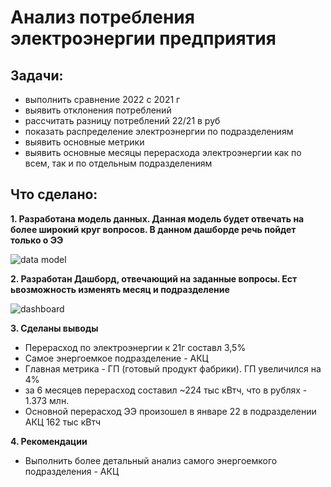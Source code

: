 # Анализ потребления электроэнергии предприятия
## Задачи:
  - выполнить сравнение 2022 с 2021 г
  - выявить отклонения потреблений
  - рассчитать разницу потреблений 22/21 в руб
  - показать распределение электроэнергии по подразделениям
  - выявить основные метрики
  - выявить основные месяцы перерасхода электроэнергии как по всем, так и по отдельным подразделениям

## Что сделано:

**1. Разработана модель данных. Данная модель будет отвечать на более широкий  круг вопросов. В данном дашборде речь пойдет только о ЭЭ**

![data model](https://user-images.githubusercontent.com/96660385/182109935-c3a507d4-66dc-4e7f-b380-c28d2b3b3078.png)

**2. Разработан Дашборд, отвечающий на заданные вопросы. Ест ьвозможность изменять месяц и подразделение**

![dashboard](https://user-images.githubusercontent.com/96660385/182112980-69238b74-c103-4658-8351-c491b004a24c.png)

**3. Сделаны выводы**
  - Перерасход по электроэнергии к 21г составл 3,5%
  - Самое энергоемкое подразделение - АКЦ
  - Главная метрика - ГП (готовый продукт фабрики). ГП увеличился на 4%  
  - за 6 месяцев перерасход составил ~224 тыс кВтч, что в рублях - 1.373 млн.
  - Основной перерасход ЭЭ произошел в январе 22 в подразделении АКЦ 162 тыс кВтч
  
**4. Рекомендации**
  - Выполнить более детальный анализ самого энергоемкого подразделения - АКЦ
